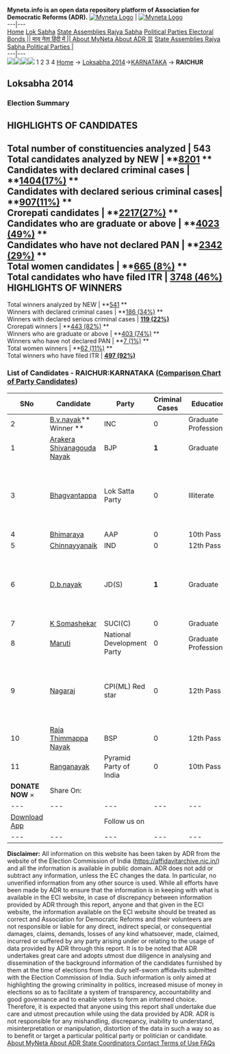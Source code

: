 **Myneta.info is an open data repository platform of Association for Democratic Reforms (ADR).**
[![Myneta Logo](https://www.myneta.info/lib/img/myneta-logo.png)](https://www.myneta.info/) | [![Myneta Logo](https://www.myneta.info/lib/img/adr-logo.png)](https://adrindia.org)  
---|---  
[Home](https://www.myneta.info/) [Lok Sabha](https://www.myneta.info/#ls "Lok Sabha") [ State Assemblies ](https://www.myneta.info/#sa "State Assemblies") [Rajya Sabha](https://www.myneta.info/#rs "Rajya Sabha") [Political Parties ](https://www.myneta.info/party "Political Parties") [ Electoral Bonds ](https://www.myneta.info/electoral_bonds "Electoral Bonds") [ || माय नेता हिंदी में || ](https://translate.google.co.in/translate?prev=hp&hl=en&js=y&u=www.myneta.info&sl=en&tl=hi&history_state0=) [ About MyNeta ](https://adrindia.org/content/about-myneta) [ About ADR ](https://adrindia.org/about-adr/who-we-are) [☰](javascript:void\(0\))
[ State Assemblies ](https://www.myneta.info/#sa "State Assemblies") [ Rajya Sabha ](https://www.myneta.info/#rs "Rajya Sabha") [ Political Parties ](https://www.myneta.info/party "Political Parties")
|   
---|---  
![](https://www.myneta.info/lib/img/banner/banner-1.png)![](https://www.myneta.info/lib/img/banner/banner-2.png)![](https://www.myneta.info/lib/img/banner/banner-3.png)![](https://www.myneta.info/lib/img/banner/banner-4.png)
1  2  3  4 
[Home](https://www.myneta.info/) → [Loksabha 2014](https://www.myneta.info/ls2014/)→[KARNATAKA](https://www.myneta.info/ls2014/index.php?action=show_constituencies&state_id=10) → **RAICHUR**
### 
## Loksabha 2014
###  Election Summary 
HIGHLIGHTS OF CANDIDATES  
---  
Total number of constituencies analyzed |  543   
Total candidates analyzed by NEW | **[8201](https://www.myneta.info/ls2014/index.php?action=summary&subAction=candidates_analyzed&sort=candidate#summary) **  
Candidates with declared criminal cases | **[1404(17%)](https://www.myneta.info/ls2014/index.php?action=summary&subAction=crime&sort=candidate#summary) **  
Candidates with declared serious criminal cases| **[907(11%)](https://www.myneta.info/ls2014/index.php?action=summary&subAction=serious_crime&sort=candidate#summary) **  
Crorepati candidates | **[2217(27%)](https://www.myneta.info/ls2014/index.php?action=summary&subAction=crorepati&sort=candidate#summary) **  
Candidates who are graduate or above | **[4023 (49%)](https://www.myneta.info/ls2014/index.php?action=summary&subAction=education&sort=candidate#summary) **  
Candidates who have not declared PAN | **[2342 (29%)](https://www.myneta.info/ls2014/index.php?action=summary&subAction=without_pan&sort=candidate#summary) **  
Total women candidates | **[665 (8%)](https://www.myneta.info/ls2014/index.php?action=summary&subAction=women_candidate&sort=candidate#summary) **  
Total candidates who have filed ITR | [**3748 (46%)**](https://www.myneta.info/ls2014/index.php?action=summary&subAction=filed_itr&sort=candidate#summary)  
HIGHLIGHTS OF WINNERS  
---  
Total winners analyzed by NEW | **[541](https://www.myneta.info/ls2014/index.php?action=summary&subAction=winner_analyzed&sort=candidate#summary) **  
Winners with declared criminal cases | **[186 (34%)](https://www.myneta.info/ls2014/index.php?action=summary&subAction=winner_crime&sort=candidate#summary) **  
Winners with declared serious criminal cases | **[119 (22%)](https://www.myneta.info/ls2014/index.php?action=summary&subAction=winner_serious_crime&sort=candidate#summary)**  
Crorepati winners | **[443 (82%)](https://www.myneta.info/ls2014/index.php?action=summary&subAction=winner_crorepati&sort=candidate#summary) **  
Winners who are graduate or above | **[403 (74%)](https://www.myneta.info/ls2014/index.php?action=summary&subAction=winner_education&sort=candidate#summary) **  
Winners who have not declared PAN | **[7 (1%)](https://www.myneta.info/ls2014/index.php?action=summary&subAction=winner_without_pan&sort=candidate#summary) **  
Total women winners | **[62 (11%)](https://www.myneta.info/ls2014/index.php?action=summary&subAction=winner_women&sort=candidate#summary) **  
Total winners who have filed ITR | [**497 (92%)**](https://www.myneta.info/ls2014/index.php?action=summary&subAction=winner_filed_itr&sort=candidate#summary)  
### List of Candidates - RAICHUR:KARNATAKA ([Comparison Chart of Party Candidates](https://www.myneta.info/ls2014/comparisonchart.php?constituency_id=129))
SNo | Candidate| Party| Criminal Cases| Education| Age| Total Assets| Liabilities  
---|---|---|---|---|---|---|---  
2  | [B.v.nayak](https://www.myneta.info/ls2014/candidate.php?candidate_id=2120)** Winner ** | INC | 0 | Graduate Professional| 48 | Rs 7,35,02,466 ~ 7 Crore+ | Rs 0 ~   
1  | [Arakera Shivanagouda Nayak](https://www.myneta.info/ls2014/candidate.php?candidate_id=1219) | BJP | **1** | Graduate| 37 | Rs 4,54,33,720 ~ 4 Crore+ | Rs 75,44,250 ~ 75 Lacs+  
3  | [Bhagvantappa](https://www.myneta.info/ls2014/candidate.php?candidate_id=2124) | Lok Satta Party | 0 | Illiterate| 62 | ![](https://myneta.info/image_v2.php?myneta_folder=ls2014&candidate_id=2124&col=ta) | ![](https://myneta.info/image_v2.php?myneta_folder=ls2014&candidate_id=2124&col=lia)  
4  | [Bhimaraya](https://www.myneta.info/ls2014/candidate.php?candidate_id=1067) | AAP | 0 | 10th Pass| 62 | Rs 28,85,000 ~ 28 Lacs+ | Rs 65,000 ~ 65 Thou+  
5  | [Chinnayyanaik](https://www.myneta.info/ls2014/candidate.php?candidate_id=843) | IND | 0 | 12th Pass| 46 | Rs 16,58,400 ~ 16 Lacs+ | Rs 0 ~   
6  | [D.b.nayak](https://www.myneta.info/ls2014/candidate.php?candidate_id=2122) | JD(S) | **1** | Graduate| 62 | ![](https://myneta.info/image_v2.php?myneta_folder=ls2014&candidate_id=2122&col=ta) | ![](https://myneta.info/image_v2.php?myneta_folder=ls2014&candidate_id=2122&col=lia)  
7  | [K Somashekar](https://www.myneta.info/ls2014/candidate.php?candidate_id=177) | SUCI(C) | 0 | Graduate| 48 | Rs 3,539 ~ 3 Thou+ | Rs 0 ~   
8  | [Maruti](https://www.myneta.info/ls2014/candidate.php?candidate_id=2123) | National Development Party | 0 | Graduate Professional| 38 | Rs 50,000 ~ 50 Thou+ | Rs 0 ~   
9  | [Nagaraj](https://www.myneta.info/ls2014/candidate.php?candidate_id=1068) | CPI(ML) Red star | 0 | 12th Pass| 29 | ![](https://myneta.info/image_v2.php?myneta_folder=ls2014&candidate_id=1068&col=ta) | ![](https://myneta.info/image_v2.php?myneta_folder=ls2014&candidate_id=1068&col=lia)  
10  | [Raja Thimmappa Nayak](https://www.myneta.info/ls2014/candidate.php?candidate_id=2121) | BSP | 0 | 12th Pass| 74 | Rs 1,57,32,000 ~ 1 Crore+ | Rs 1,00,000 ~ 1 Lacs+  
11  | [Ranganayak](https://www.myneta.info/ls2014/candidate.php?candidate_id=3818) | Pyramid Party of India | 0 | 10th Pass| 33 | Rs 5,55,000 ~ 5 Lacs+ | Rs 16,000 ~ 16 Thou+  
|  **DONATE NOW** × |  Share On:  | [](https://api.whatsapp.com/send?text=https%3A%2F%2Fmyneta.info%2Fpunjab2022%2Findex.php%3Faction%3Dshow_constituencies%26state_id%3D19) | [](https://www.facebook.com/sharer/sharer.php?u=https%3A%2F%2Fmyneta.info%2Fpunjab2022%2Findex.php%3Faction%3Dshow_constituencies%26state_id%3D19) | [](https://twitter.com/share?url=https%3A%2F%2Fmyneta.info%2Fpunjab2022%2Findex.php%3Faction%3Dshow_constituencies%26state_id%3D19)  
---|---|---|---|---  
| [ Download App ](https://play.google.com/store/apps/details?id=com.webrosoft.myneta1&pcampaignid=pcampaignidMKT-Other-global-all-co-prtnr-py-PartBadge-Mar2515-1) | [](https://play.google.com/store/apps/details?id=com.webrosoft.myneta1&pcampaignid=pcampaignidMKT-Other-global-all-co-prtnr-py-PartBadge-Mar2515-1) |  Follow us on  | [](https://www.facebook.com/adrindia.org/) | [](https://twitter.com/adrspeaks) | [](https://groups.google.com/g/national-election-watch?hl=en&pli=1) | [](https://www.instagram.com/adrspeaks/) | [](https://www.youtube.com/user/adrspeaks) | [](https://sharechat.com/profile/adrspeaks)  
---|---|---|---|---|---|---|---|---  
**Disclaimer:** All information on this website has been taken by ADR from the website of the Election Commission of India (https://affidavitarchive.nic.in/) and all the information is available in public domain. ADR does not add or subtract any information, unless the EC changes the data. In particular, no unverified information from any other source is used. While all efforts have been made by ADR to ensure that the information is in keeping with what is available in the ECI website, in case of discrepancy between information provided by ADR through this report, anyone and that given in the ECI website, the information available on the ECI website should be treated as correct and Association for Democratic Reforms and their volunteers are not responsible or liable for any direct, indirect special, or consequential damages, claims, demands, losses of any kind whatsoever, made, claimed, incurred or suffered by any party arising under or relating to the usage of data provided by ADR through this report. It is to be noted that ADR undertakes great care and adopts utmost due diligence in analysing and dissemination of the background information of the candidates furnished by them at the time of elections from the duly self-sworn affidavits submitted with the Election Commission of India. Such information is only aimed at highlighting the growing criminality in politics, increased misuse of money in elections so as to facilitate a system of transparency, accountability and good governance and to enable voters to form an informed choice. Therefore, it is expected that anyone using this report shall undertake due care and utmost precaution while using the data provided by ADR. ADR is not responsible for any mishandling, discrepancy, inability to understand, misinterpretation or manipulation, distortion of the data in such a way so as to benefit or target a particular political party or politician or candidate. 
[ About MyNeta ](https://adrindia.org/content/about-myneta) [ About ADR ](https://adrindia.org/about-adr/who-we-are) [ State Coordinators ](https://adrindia.org/about-adr/state-coordinators) [ Contact ](https://adrindia.org/contact-us) [ Terms of Use ](https://adrindia.org/content/adr-terms-use) [ FAQs ](https://adrindia.org/content/faqs)
